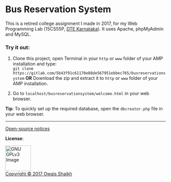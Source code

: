 # Bus Reservation System

This is a retired college assignment I made in 2017, for my Web Programming Lab (15CS55P, [DTE Karnataka](http://dte.kar.nic.in/indexe.shtml?en)). 
It uses Apache, phpMyAdmin and MySQL.

### Try it out:

1. Clone this project, open Terminal in your ```http``` or ```www``` folder of your AMP installation and type:<br>
```git clone https://gitlab.com/5b43f91c61170e88de567951ebbec765/busreservationsystem```
<b>OR</b>
Download the zip and extract it to ```http``` or ```www``` folder of your AMP installation.

2. Go to ```localhost/busreservationsystem/welcome.html``` in your web browser.


<b>Tip</b>: To quickly set up the required database, open the ```dbcreator.php``` file in your web browser.

<hr>

[Open-source notices](NOTICE)

<b>License</b>: 

<a href="http://www.gnu.org/licenses/gpl-3.0.en.html" rel="nofollow"><img src="https://camo.githubusercontent.com/0e71b2b50532b8f93538000b46c70a78007d0117/68747470733a2f2f7777772e676e752e6f72672f67726170686963732f67706c76332d3132377835312e706e67" alt="GNU GPLv3 Image" data-canonical-src="https://www.gnu.org/graphics/gplv3-127x51.png" width="80"></a><br>[Copyright © 2017  Owais Shaikh](LICENSE)


